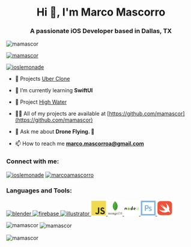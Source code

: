 <h1 align="center">Hi 👋, I'm Marco Mascorro</h1>
<h3 align="center">A passionate iOS Developer based in Dallas, TX</h3>

<p align="left"> <img src="https://komarev.com/ghpvc/?username=mamascor&label=Profile%20views&color=0e75b6&style=flat" alt="mamascor" /> </p>

<p align="left"> <a href="https://github.com/ryo-ma/github-profile-trophy"><img src="https://github-profile-trophy.vercel.app/?username=mamascor" alt="mamascor" /></a> </p>

<p align="left"> <a href="https://twitter.com/ioslemonade" target="blank"><img src="https://img.shields.io/twitter/follow/ioslemonade?logo=twitter&style=for-the-badge" alt="ioslemonade" /></a> </p>

- 🔭 Projects [Uber Clone](https://github.com/mamascor/Uber)

- 🌱 I’m currently learning **SwiftUI**

- 🔭 Project [High Water](https://github.com/mamascor/High-Waters)

- 👨‍💻 All of my projects are available at [https://github.com/mamascor](https://github.com/mamascor)

- 💬 Ask me about **Drone Flying. 🚁**

- 📫 How to reach me **marco.mascorroa@gmail.com**

<h3 align="left">Connect with me:</h3>
<p align="left">
<a href="https://twitter.com/ioslemonade" target="blank"><img align="center" src="https://raw.githubusercontent.com/rahuldkjain/github-profile-readme-generator/master/src/images/icons/Social/twitter.svg" alt="ioslemonade" height="30" width="40" /></a>
<a href="https://linkedin.com/in/marcoamascorro" target="blank"><img align="center" src="https://raw.githubusercontent.com/rahuldkjain/github-profile-readme-generator/master/src/images/icons/Social/linked-in-alt.svg" alt="marcoamascorro" height="30" width="40" /></a>
</p>

<h3 align="left">Languages and Tools:</h3>
<p align="left"> <a href="https://www.blender.org/" target="_blank" rel="noreferrer"> <img src="https://download.blender.org/branding/community/blender_community_badge_white.svg" alt="blender" width="40" height="40"/> </a> <a href="https://firebase.google.com/" target="_blank" rel="noreferrer"> <img src="https://www.vectorlogo.zone/logos/firebase/firebase-icon.svg" alt="firebase" width="40" height="40"/> </a> <a href="https://www.adobe.com/in/products/illustrator.html" target="_blank" rel="noreferrer"> <img src="https://www.vectorlogo.zone/logos/adobe_illustrator/adobe_illustrator-icon.svg" alt="illustrator" width="40" height="40"/> </a> <a href="https://developer.mozilla.org/en-US/docs/Web/JavaScript" target="_blank" rel="noreferrer"> <img src="https://raw.githubusercontent.com/devicons/devicon/master/icons/javascript/javascript-original.svg" alt="javascript" width="40" height="40"/> </a> <a href="https://www.mongodb.com/" target="_blank" rel="noreferrer"> <img src="https://raw.githubusercontent.com/devicons/devicon/master/icons/mongodb/mongodb-original-wordmark.svg" alt="mongodb" width="40" height="40"/> </a> <a href="https://nodejs.org" target="_blank" rel="noreferrer"> <img src="https://raw.githubusercontent.com/devicons/devicon/master/icons/nodejs/nodejs-original-wordmark.svg" alt="nodejs" width="40" height="40"/> </a> <a href="https://www.photoshop.com/en" target="_blank" rel="noreferrer"> <img src="https://raw.githubusercontent.com/devicons/devicon/master/icons/photoshop/photoshop-line.svg" alt="photoshop" width="40" height="40"/> </a> <a href="https://developer.apple.com/swift/" target="_blank" rel="noreferrer"> <img src="https://raw.githubusercontent.com/devicons/devicon/master/icons/swift/swift-original.svg" alt="swift" width="40" height="40"/> </a> </p>

<p><img align="left" src="https://github-readme-stats.vercel.app/api/top-langs?username=mamascor&show_icons=true&locale=en&layout=compact" alt="mamascor" /></p>

<p>&nbsp;<img align="center" src="https://github-readme-stats.vercel.app/api?username=mamascor&show_icons=true&locale=en" alt="mamascor" /></p>

<p><img align="center" src="https://github-readme-streak-stats.herokuapp.com/?user=mamascor&" alt="mamascor" /></p>

